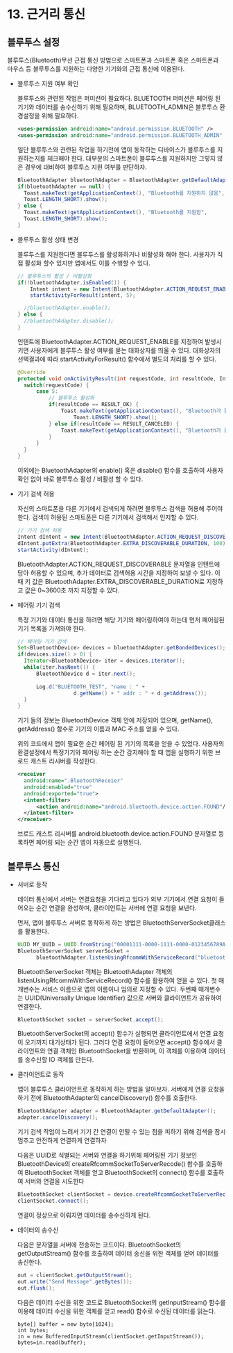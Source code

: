 # 13. 근거리 통신

## 블루투스 설정

블루투스(Bluetooth)무선 근접 통신 방법으로 스마트폰과 스마트폰 혹은 스마트폰과 마우스 등 블루투스를 지원하는 다양한 기기와의 근접 통신에 이용된다. 

- 블루투스 지원 여부 확인

  블루투스와 관련된 작업은 퍼미션이 필요하다. BLUETOOTH 퍼미션은 페어링 된 기기와 데이터를 송수신하기 위해 필요하며, BLUETOOTH_ADMIN은 블루투스 환경설정을 위해 필요하다.

  ```xml
  <uses-permission android:name="android.permission.BLUETOOTH" />
  <uses-permission android:name="android.permission.BLUETOOTH_ADMIN" />
  ```

  일단 블루투스와 관련된 작업을 하기전에 앱이 동작하는 디바이스가 블루투스를 지원하는지를 체크해야 한다. 대부분의 스마트폰이 블루투스를 지원하지만 그렇지 않은 경우에 대비하여 블루투스 지원 여부를 판단하자.

  ```java
  BluetoothAdapter bluetoothAdapter = BluetoothAdapter.getDefaultAdapter();
  if(bluetoothAdapter == null) {
  	Toast.makeText(getApplicationContext(), "Bluetooth를 지원하지 않음",
  	Toast.LENGTH_SHORT).show();
  } else {
  	Toast.makeText(getApplicationContext(), "Bluetooth를 지원함",
  	Toast.LENGTH_SHORT).show();
  }
  ```


- 블루투스 활성 상태 변경

  블루투스를 지원한다면 블루투스를 활성화하거나 비활성화 해야 한다. 사용자가 직접 활성화 할수 있지만 앱에서도 이를 수행할 수 있다.

  ```java
  // 블루투스의 활성 / 비활성화
  if(!bluetoothAdapter.isEnabled()) {
      Intent intent = new Intent(BluetoothAdapter.ACTION_REQUEST_ENABLE);
      startActivityForResult(intent, 5);
  
  	//bluetoothAdapter.enable();
  } else {
  	//bluetoothAdapter.disable();
  }
  ```

  인텐트에  BluetoothAdapter.ACTION_REQUEST_ENABLE를 지정하여 발생시키면 사용자에게 블루투스 활성 여부를 묻는 대화상자를 띄울 수 있다. 대화상자의 선택결과에 따라 startActivityForResult() 함수에서 별도의 처리를 할 수 있다.

  ```java
  @Override
  protected void onActivityResult(int requestCode, int resultCode, Intent data) {
  	switch(requestCode) {
  		case 5:
  			// 블루투스 활성화
  			if(resultCode == RESULT_OK) {
  				Toast.makeText(getApplicationContext(), "Bluetooth가 활성화 되었습니다.",
  					Toast.LENGTH_SHORT).show();
  			} else if(resultCode == RESULT_CANCELED) {
  				Toast.makeText(getApplicationContext(), "Bluetooth가 활성화 되지 않았습니다.", Toast.LENGTH_SHORT).show();
  			}
  		}
  	}
  }
  ```

   이외에는 BluetoothAdapter의 enable() 혹은 disable() 함수를 호출하여 사용자 확인 없이 바로 블루투스 활성 / 비활성 할 수 있다. 



- 기기 검색 허용

  자신의 스마트폰을 다른 기기에서 검색되게 하려면 블루투스 검색을 허용해 주어야 한다. 검색이 허용된 스마트폰은 다른 기기에서 검색해서 인지할 수 있다.

  ```java
  // 기기 검색 허용
  Intent dIntent = new Intent(BluetoothAdapter.ACTION_REQUEST_DISCOVERABLE);
  dIntent.putExtra(BluetoothAdapter.EXTRA_DISCOVERABLE_DURATION, 100);
  startActivity(dIntent);
  ```

  BluetoothAdapter.ACTION_REQUEST_DISCOVERABLE 문자열을 인텐트에 담아 허용할 수 있으며, 추가 데이터로 검색허용 시간을 지정하여 보낼 수 있다. 이때 키 값은 BluetoothAdapter.EXTRA_DISCOVERABLE_DURATION로 지정하고 값은 0~3600초 까지 지정할 수 있다.



- 페어링 기기 검색

  특정 기기와 데이터 통신을 하려면 해당 기기와 페어링하여야 하는데 먼저 페어링된 기기 목록을 가져와야 한다.

  ```java
  // 페어링 기기 검색
  Set<BluetoothDevice> devices = bluetoothAdapter.getBondedDevices();
  if(devices.size() > 0) {
  	Iterator<BluetoothDevice> iter = devices.iterator();
  	while(iter.hasNext()) {
  		BluetoothDevice d = iter.next();
  		
  		Log.d("BLUETOOTH_TEST", "name : " +
          			d.getName() + " addr : " + d.getAddress());
  	}
  }
  ```

  기기 들의 정보는 BluetoothDevice 객체 안에 저장되어 있으며, getName(), getAddress() 함수로 기기의 이름과 MAC 주소를 얻을 수 있다.

  위의 코드에서 앱이 필요한 순간 페어링 된 기기의 목록을 얻을 수 있었다. 사용자의 환결설정에서 특정기기와 페어링 하는 순간 감지해야 할 때 앱을 실행하기 위한 브로드 캐스트 리시버를 작성한다.

  ```xml
  <receiver
  	android:name=".BluetoothReceier"
  	android:enabled="true"
  	android:exported="true">
  	<intent-filter>
  		<action android:name="android.bluetooth.device.action.FOUND"/>
  	</intent-filter>
  </receiver>
  ```

  브로드 캐스트 리시버를 android.bluetooth.device.action.FOUND 문자열로 등록하면 페어링 되는 순간 앱이 자동으로 실행된다.



## 블루투스 통신

- 서버로 등작

  데이터 통신에서 서버는 연결요청을 기다리고 있다가 외부 기기에서 연결 요청이 들어오는 순간 연결을 완성하며, 클라이언트는 서버에 연결 요청을 보낸다.

  먼저, 앱이 블루투스 서버로 동작하게 하는 방법은 BluetoothServerSocket클래스를 활용한다.

  ```java
  UUID MY_UUID = UUID.fromString("00001111-0000-1111-0000-0123456789AB");
  BluetoothServerSocket serverSocket =
        bluetoothAdapter.listenUsingRfcommWithServiceRecord("bluetooth_test", MY_UUID);
  ```

  BluetoothServerSocket 객체는 BluetoothAdapter 객체의 listenUsingRfcommWithServiceRecord() 함수를 활용하여 얻을 수 있다. 첫 매개변수는 서비스 이름으로 앱의 이름이나 임의로 지정할 수 있다. 두번째 매개변수는 UUID(Universally Unique Identifier) 값으로 서버와 클라이언트가 공유하여 연결한다.

  ```java
  BluetoothSocket socket = serverSocket.accept();
  ```

  BluetoothServerSocket의 accept() 함수가 실행되면 클라이언트에서 연결 요청이 오기까지 대기상태가 된다. 그러다 연결 요청이 들어오면 accept() 함수에서 클라이언트와 연결 객체인 BluetoothSocket을 반환하며, 이 객체를 이용하여 데이터를 송수신할 IO 객체를 만든다.



- 클라이언트로 동작

  앱이 블루투스 클라이언트로 동작하게 하는 방법을 알아보자. 서버에게 연결 요청을 하기 전에 BluetoothAdapter의 cancelDiscovery() 함수를 호출한다.

  ```java
  BluetoothAdapter adapter = BluetoothAdapter.getDefaultAdapter();
  adapter.cancelDiscovery();
  ```

  기기 검색 작업이 느려서 기기 간 연결이 안될 수 있는 점을 피하기 위해 검색을 잠시 멈추고 안전하게 연결하게 연결하자

  다음은 UUID로 식별되는 서버와 연결을 하기위해 페어링된 기기 정보인 BluetoothDevice의 createRfcommSocketToServerRecode() 함수를 호출하여 BluetoothSocket 객체를 얻고 BluetoothSocket의 connect() 함수를 호출하여 서버와 연결을 시도한다

  ```java
  BluetoothSocket clientSocket = device.createRfcommSocketToServerRecode(MY_UUID);
  clientSocket.connect();
  ```

  연결이 정상으로 이뤄지면 데이터를 송수신하게 된다. 



- 데이터의 송수신

  다음은 문자열을 서버에 전송하는 코드이다. BluetoothSocket의 getOutputStream() 함수를 호출하여 데이터 송신을 위한 객체를 얻어 데이터를 송신한다.

  ```java
  out = clientSocket.getOutputStream();
  out.write("Send Message".getBytes());
  out.flush();
  ```

  다음은 데이터 수신을 위한 코드로 BluetoothSocket의 getInputStream() 함수를 이용해 데이터 수신을 위한 객체를 얻고 read() 함수로 수신된 데이터를 읽는다.

  ```
  byte[] buffer = new byte[1024];
  int bytes;
  in = new BufferedInputStream(clientSocket.getInputStream());
  bytes=in.read(buffer);
  ```
